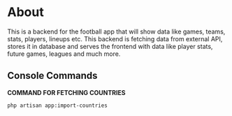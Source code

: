 # About

This is a backend for the football app that will show data like games, teams, stats, players, lineups etc. This backend is fetching data from external API, stores it in database and serves the frontend with data like player stats, future games, leagues and much more.

## Console Commands

**COMMAND FOR FETCHING COUNTRIES**
```
php artisan app:import-countries
```

